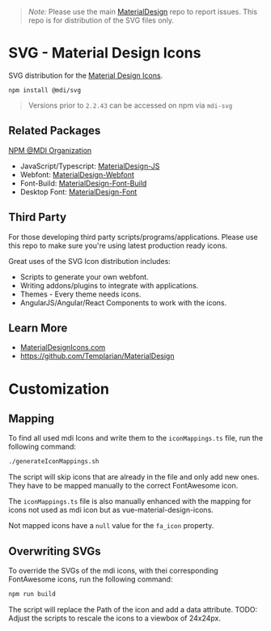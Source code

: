 > *Note:* Please use the main [MaterialDesign](https://github.com/Templarian/MaterialDesign/issues) repo to report issues. This repo is for distribution of the SVG files only.

# SVG - Material Design Icons

SVG distribution for the [Material Design Icons](https://materialdesignicons.com).

```
npm install @mdi/svg
```

> Versions prior to `2.2.43` can be accessed on npm via `mdi-svg`

## Related Packages

[NPM @MDI Organization](https://npmjs.com/org/mdi)

- JavaScript/Typescript: [MaterialDesign-JS](https://github.com/Templarian/MaterialDesign-JS)
- Webfont: [MaterialDesign-Webfont](https://github.com/Templarian/MaterialDesign-Webfont)
- Font-Build: [MaterialDesign-Font-Build](https://github.com/Templarian/MaterialDesign-Font-Build)
- Desktop Font: [MaterialDesign-Font](https://github.com/Templarian/MaterialDesign-Font)

## Third Party

For those developing third party scripts/programs/applications. Please use this repo to make sure you're using latest production ready icons.

Great uses of the SVG Icon distribution includes:

- Scripts to generate your own webfont.
- Writing addons/plugins to integrate with applications.
- Themes - Every theme needs icons.
- AngularJS/Angular/React Components to work with the icons.

## Learn More

- [MaterialDesignIcons.com](https://materialdesignicons.com)
- https://github.com/Templarian/MaterialDesign

# Customization
## Mapping
To find all used mdi Icons and write them to the `iconMappings.ts` file, run the following command:
```bash
./generateIconMappings.sh
```

The script will skip icons that are already in the file and only add new ones. They have to be mapped manually to the correct FontAwesome icon.

The `iconMappings.ts` file is also manually enhanced with the mapping for icons not used as mdi icon but as vue-material-design-icons.

Not mapped icons have a `null` value for the `fa_icon` property.

## Overwriting SVGs
To override the SVGs of the mdi icons, with thei corresponding FontAwesome icons, run the following command:

```bash
npm run build
```

The script will replace the Path of the icon and add a data attribute.
TODO: Adjust the scripts to rescale the icons to a viewbox of 24x24px.
